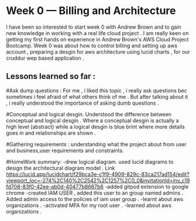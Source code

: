 # Week 0 — Billing and Architecture
I have been so interested to start week 0 with Andrew Brown and to gain new knowledge in working with a real life cloud project .
I am really keen on getting my first hands on experience in Andrew Brown's AWS Cloud Project Bootcamp. 
Week 0 was about how to control billing and setting up aws account , preparing a desgin for aws architecture using lucid charts , for our cruddur wep based application .

## Lessons learned so far :
#Ask dump questions :
For me , i liked this topic , i really ask questions bec sometimes i feel afraid of what others think of me .
But after talking about it , i really understood the importance of asking dumb questions .


#Conceptual and logical desgin.
Understood the difference between conceptual and logical desgin .
Where a conceptual desgin is actually a high level (abstract) while a logical desgin is blue brint where more details goes in and relationships are shown . 

#Gathering requirements : 
understanding what the project about from user and business,user requirements and constraints.


#HomeWork summary:
-drew logical diagram.
used lucid diagrams to design the architectural diagram model .
 Link https://lucid.app/lucidchart/f29bca3e-c1f9-4909-829c-83ca217ad154/edit?viewport_loc=-274%2C140%2C2542%2C1257%2C0_0&invitationId=inv_c19fd708-83f0-42ee-ab0d-40477b8667b6
-added gitpod extension to google chrome
-created IAM USER , added this user to an group named admins . Added admin access to the policies of iam user group .
-learnt about aws organizations .
-activated MFA for my root user .
-learned about aws organizations .



